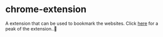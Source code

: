 # chrome-extension
A extension that can be used to bookmark the websites.
Click <a href="https://ksheera-bookmark-extension.netlify.app/">here</a> for a peak of the extension..👀
